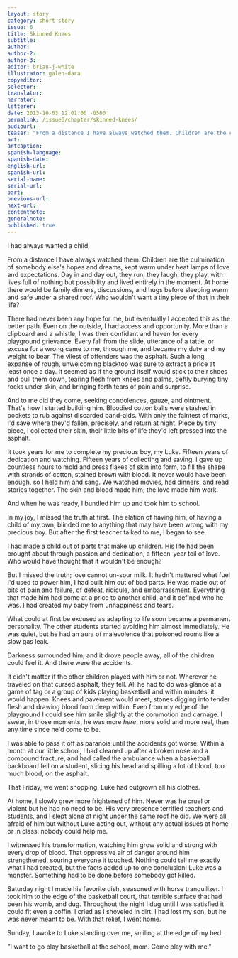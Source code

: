 ```yaml
---
layout: story
category: short story
issue: 6
title: Skinned Knees
subtitle:
author:
author-2:
author-3:
editor: brian-j-white
illustrator: galen-dara
copyeditor:
selector:
translator:
narrator:
letterer:
date: 2013-10-03 12:01:00 -0500
permalink: /issue6/chapter/skinned-knees/
audiourl:
teaser: "From a distance I have always watched them. Children are the culmination of somebody else's hopes and dreams, kept warm under heat lamps of love and expectations."
art:
artcaption:
spanish-language:
spanish-date:
english-url:
spanish-url:
serial-name:
serial-url:
part:
previous-url:
next-url:
contentnote:
generalnote:
published: true
---
```


I had always wanted a child.

From a distance I have always watched them. Children are the culmination of somebody else's hopes and dreams, kept warm under heat lamps of love and expectations. Day in and day out, they run, they laugh, they play, with lives full of nothing but possibility and lived entirely in the moment. At home there would be family dinners, discussions, and hugs before sleeping warm and safe under a shared roof. Who wouldn't want a tiny piece of that in their life?

There had never been any hope for me, but eventually I accepted this as the better path. Even on the outside, I had access and opportunity. More than a clipboard and a whistle, I was their confidant and haven for every playground grievance. Every fall from the slide, utterance of a tattle, or excuse for a wrong came to me, through me, and became my duty and my weight to bear. The vilest of offenders was the asphalt. Such a long expanse of rough, unwelcoming blacktop was sure to extract a price at least once a day. It seemed as if the ground itself would stick to their shoes and pull them down, tearing flesh from knees and palms, deftly burying tiny rocks under skin, and bringing forth tears of pain and surprise.

And to me did they come, seeking condolences, gauze, and ointment. That's how I started building him. Bloodied cotton balls were stashed in pockets to rub against discarded band-aids. With only the faintest of marks, I'd save where they'd fallen, precisely, and return at night. Piece by tiny piece, I collected their skin, their little bits of life they'd left pressed into the asphalt.

It took years for me to complete my precious boy, my Luke. Fifteen years of dedication and watching. Fifteen years of collecting and saving. I gave up countless hours to mold and press flakes of skin into form, to fill the shape with strands of cotton, stained brown with blood. It never would have been enough, so I held him and sang. We watched movies, had dinners, and read stories together. The skin and blood made him; the love made him work.

And when he was ready, I bundled him up and took him to school.

In my joy, I missed the truth at first. The elation of having him, of having a child of my own, blinded me to anything that may have been wrong with my precious boy. But after the first teacher talked to me, I began to see.

I had made a child out of parts that make up children. His life had been brought about through passion and dedication, a fifteen-year toil of love. Who would have thought that it wouldn't be enough?

But I missed the truth; love cannot un-sour milk. It hadn't mattered what fuel I'd used to power him, I had built him out of bad parts. He was made out of bits of pain and failure, of defeat, ridicule, and embarrassment. Everything that made him had come at a price to another child, and it defined who he was. I had created my baby from unhappiness and tears.

What could at first be excused as adapting to life soon became a permanent personality. The other students started avoiding him almost immediately. He was quiet, but he had an aura of malevolence that poisoned rooms like a slow gas leak.

Darkness surrounded him, and it drove people away; all of the children could feel it. And there were the accidents.

It didn't matter if the other children played with him or not. Wherever he traveled on that cursed asphalt, they fell. All he had to do was glance at a game of tag or a group of kids playing basketball and within minutes, it would happen. Knees and pavement would meet, stones digging into tender flesh and drawing blood from deep within. Even from my edge of the playground I could see him smile slightly at the commotion and carnage. I swear, in those moments, he was more _here_, more solid and more real, than any time since he'd come to be.

I was able to pass it off as paranoia until the accidents got worse. Within a month at our little school, I had cleaned up after a broken nose and a compound fracture, and had called the ambulance when a basketball backboard fell on a student, slicing his head and spilling a lot of blood, too much blood, on the asphalt.

That Friday, we went shopping. Luke had outgrown all his clothes.

At home, I slowly grew more frightened of him. Never was he cruel or violent but he had no need to be. His very presence terrified teachers and students, and I slept alone at night under the same roof he did. We were all afraid of him but without Luke acting out, without any actual issues at home or in class, nobody could help me.

I witnessed his transformation, watching him grow solid and strong with every drop of blood. That oppressive air of danger around him strengthened, souring everyone it touched. Nothing could tell me exactly what I had created, but the facts added up to one conclusion: Luke was a monster. Something had to be done before somebody got killed.

Saturday night I made his favorite dish, seasoned with horse tranquilizer. I took him to the edge of the basketball court, that terrible surface that had been his womb, and dug. Throughout the night I dug until I was satisfied it could fit even a coffin. I cried as I shoveled in dirt. I had lost my son, but he was never meant to be. With that relief, I went home.

Sunday, I awoke to Luke standing over me, smiling at the edge of my bed.

"I want to go play basketball at the school, mom. Come play with me."
